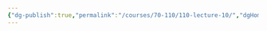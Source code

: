 ```yaml
---
{"dg-publish":true,"permalink":"/courses/70-110/110-lecture-10/","dgHomeLink":true,"dgPassFrontmatter":false,"dgShowBacklinks":false,"dgShowLocalGraph":false,"dgShowInlineTitle":false}
---
```

